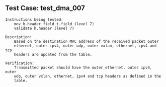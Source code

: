 
Test Case: test_dma_007
-----------------------

    Instructions being tested:
        mov h.header.field t.field (level 7)
        validate h.header (level 7)

    Description:
        Based on the destination MAC address of the received packet outer
        ethernet, outer ipv4, outer udp, outer vxlan, ethernet, ipv4 and tcp
        headers are updated from the table.

    Verification:
        Transmitted packet should have the outer ethernet, outer ipv4, outer
        udp, outer vxlan, ethernet, ipv4 and tcp headers as defined in the
        table.
